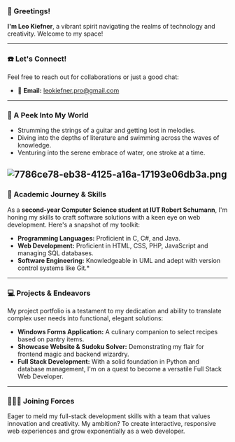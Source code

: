 ### 👋 Greetings!

**I'm Leo Kiefner**, a vibrant spirit navigating the realms of technology and creativity. Welcome to my space!

---

### ☎️ Let's Connect!

Feel free to reach out for collaborations or just a good chat:
- 📧 **Email:** leokiefner.pro@gmail.com

---

### 🎸 A Peek Into My World

- Strumming the strings of a guitar and getting lost in melodies.
- Diving into the depths of literature and swimming across the waves of knowledge.
- Venturing into the serene embrace of water, one stroke at a time.

![7786ce78-eb38-4125-a16a-17193e06db3a.png](..%2F..%2FDownloads%2F7786ce78-eb38-4125-a16a-17193e06db3a.png)
---

### 📖 Academic Journey & Skills

As a **second-year Computer Science student at IUT Robert Schumann**, I'm honing my skills to craft software solutions with a keen eye on web development. Here's a snapshot of my toolkit:

- **Programming Languages:** Proficient in C, C#, and Java.
- **Web Development:** Proficient in HTML, CSS, PHP, JavaScript and managing SQL databases.
- **Software Engineering:** Knowledgeable in UML and adept with version control systems like Git.*
---

### 💻 Projects & Endeavors

My project portfolio is a testament to my dedication and ability to translate complex user needs into functional, elegant solutions:

- **Windows Forms Application:** A culinary companion to select recipes based on pantry items.
- **Showcase Website & Sudoku Solver:** Demonstrating my flair for frontend magic and backend wizardry.
- **Full Stack Development:** With a solid foundation in Python and database management, I'm on a quest to become a versatile Full Stack Web Developer.

---

### 🧑‍🤝‍🧑 Joining Forces

Eager to meld my full-stack development skills with a team that values innovation and creativity. My ambition? To create interactive, responsive web experiences and grow exponentially as a web developer.



